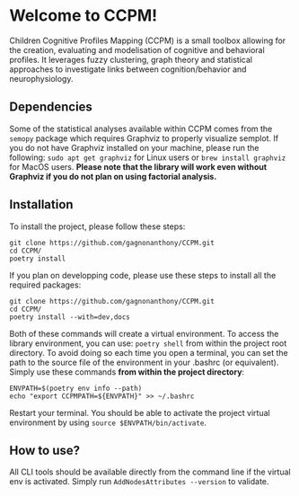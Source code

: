 # Welcome to CCPM!

Children Cognitive Profiles Mapping (CCPM) is a small toolbox allowing for the
creation, evaluating and modelisation of cognitive and behavioral profiles.
It leverages fuzzy clustering, graph theory and statistical approaches to
investigate links between cognition/behavior and neurophysiology. 

## Dependencies

Some of the statistical analyses available within CCPM comes from the `semopy`
package which requires Graphviz to properly visualize semplot. If you do not
have Graphviz installed on your machine, please run the following: 
`sudo apt get graphviz` for Linux users or `brew install graphviz` for MacOS
users. **Please note that the library will work even without Graphviz if you
do not plan on using factorial analysis.**

## Installation

To install the project, please follow these steps:

```
git clone https://github.com/gagnonanthony/CCPM.git
cd CCPM/
poetry install
```

If you plan on developping code, please use these steps to install all the
required packages:

```
git clone https://github.com/gagnonanthony/CCPM.git
cd CCPM/
poetry install --with=dev,docs
```

Both of these commands will create a virtual environment. To access the
library environment, you can use: `poetry shell` from within the project
root directory. To avoid doing so each time you open a terminal, you can set
the path to the source file of the environment in your .bashrc (or equivalent).
Simply use these commands **from within the project directory**:

```
ENVPATH=$(poetry env info --path)
echo "export CCPMPATH=${ENVPATH}" >> ~/.bashrc
```

Restart your terminal. You should be able to activate the project virtual
environment by using `source $ENVPATH/bin/activate`. 

## How to use?

All CLI tools should be available directly from the command line if the virtual
env is activated. Simply run `AddNodesAttributes --version` to validate.
